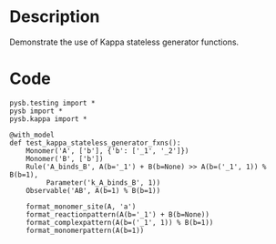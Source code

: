 # Description
Demonstrate the use of Kappa stateless generator functions.

# Code
```
pysb.testing import *
pysb import *
pysb.kappa import *

@with_model
def test_kappa_stateless_generator_fxns():
    Monomer('A', ['b'], {'b': ['_1', '_2']})
    Monomer('B', ['b'])
    Rule('A_binds_B', A(b='_1') + B(b=None) >> A(b=('_1', 1)) % B(b=1),
         Parameter('k_A_binds_B', 1))
    Observable('AB', A(b=1) % B(b=1))

    format_monomer_site(A, 'a')
    format_reactionpattern(A(b='_1') + B(b=None))
    format_complexpattern(A(b=('_1', 1)) % B(b=1))
    format_monomerpattern(A(b=1))

```
